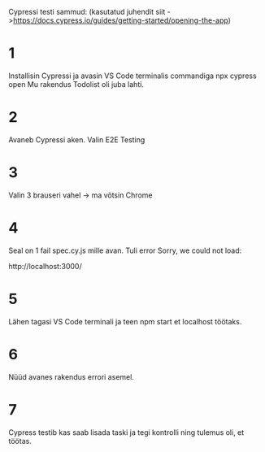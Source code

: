 Cypressi testi sammud:
(kasutatud juhendit siit ->https://docs.cypress.io/guides/getting-started/opening-the-app)

# 1

Installisin Cypressi ja avasin VS Code terminalis commandiga npx cypress open
Mu rakendus Todolist oli juba lahti.

# 2

Avaneb Cypressi aken. Valin E2E Testing

# 3

Valin 3 brauseri vahel -> ma võtsin Chrome

# 4

Seal on 1 fail spec.cy.js mille avan. Tuli error 
Sorry, we could not load:

http://localhost:3000/

# 5 

Lähen tagasi VS Code terminali ja teen npm start et localhost töötaks.

# 6

Nüüd avanes rakendus errori asemel.

# 7

Cypress testib kas saab lisada taski ja tegi kontrolli ning tulemus oli, et töötas.